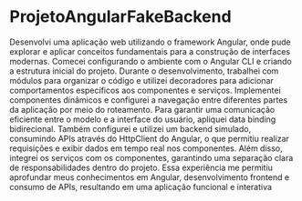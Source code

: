 # ProjetoAngularFakeBackend


Desenvolvi uma aplicação web utilizando o framework Angular, onde pude explorar e aplicar conceitos fundamentais para a construção de interfaces modernas. Comecei configurando o ambiente com o Angular CLI e criando a estrutura inicial do projeto. Durante o desenvolvimento, trabalhei com módulos para organizar o código e utilizei decoradores para adicionar comportamentos específicos aos componentes e serviços. Implementei componentes dinâmicos e configurei a navegação entre diferentes partes da aplicação por meio do roteamento. Para garantir uma comunicação eficiente entre o modelo e a interface do usuário, apliquei data binding bidirecional. Também configurei e utilizei um backend simulado, consumindo APIs através do HttpClient do Angular, o que permitiu realizar requisições e exibir dados em tempo real nos componentes. Além disso, integrei os serviços com os componentes, garantindo uma separação clara de responsabilidades dentro do projeto. Essa experiência me permitiu aprofundar meus conhecimentos em Angular, desenvolvimento frontend e consumo de APIs, resultando em uma aplicação funcional e interativa
